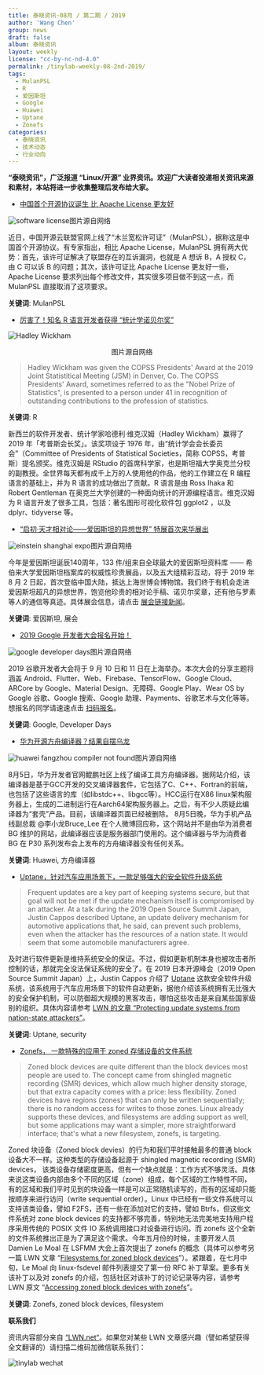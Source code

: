 ```yaml
---
title: 泰晓资讯·08月 / 第二期 / 2019
author: 'Wang Chen'
group: news
draft: false
album: 泰晓资讯
layout: weekly
license: "cc-by-nc-nd-4.0"
permalink: /tinylab-weekly-08-2nd-2019/
tags:
  - MulanPSL
  - R
  - 爱因斯坦
  - Google
  - Huawei
  - Uptane
  - Zonefs
categories:
  - 泰晓资讯
  - 技术动态
  - 行业动向
---
```


**“泰晓资讯”，广泛报道 “Linux/开源” 业界资讯。欢迎广大读者投递相关资讯来源和素材，本站将进一步收集整理后发布给大家。**

- [中国首个开源协议诞生 比 Apache License 更友好](http://license.coscl.org.cn/MulanPSL/)

![software license](/wp-content/uploads/2019/08/soft-license.jpg)图片源自网络

近日，中国开源云联盟官网上线了“木兰宽松许可证”（MulanPSL），据称这是中国首个开源协议。有专家指出，相比 Apache License，MulanPSL 拥有两大优势：首先，该许可证解决了联盟存在的互诉漏洞，也就是 A 想诉 B，A 授权 C，由 C 可以诉 B 的问题；其次，该许可证比 Apache License 更友好一些，Apache License 要求列出每个修改文件，其实很多项目做不到这一点，而 MulanPSL 直接取消了这项要求。

**关键词**: MulanPSL

- [厉害了！知名 R 语言开发者获得 “统计学诺贝尔奖”](https://www.stat.iastate.edu/hadley-wickham-isu-alum-receives-copss-award)

![Hadley Wickham](/wp-content/uploads/2019/08/Hadley-Wickham.jpg)
<center>图片源自网络</center>

> Hadley Wickham was given the COPSS Presidents' Award at the 2019 Joint Statistitical Meeting (JSM) in Denver, Co. The COPSS Presidents' Award, sometimes referred to as the "Nobel Prize of Statistics", is presented to a person under 41 in recognition of outstanding contributions to the profession of statistics. 

**关键词**: R

新西兰的软件开发者、统计学家哈德利·维克汉姆（Hadley Wickham）赢得了 2019 年「考普斯会长奖」。该奖项设于 1976 年，由“统计学会会长委员会”（Committee of Presidents of Statistical Societies，简称 COPSS，考普斯）提名颁奖。维克汉姆是 RStudio 的首席科学家，也是斯坦福大学奥克兰分校的副教授。全世界每天都有成千上万的人使用他的作品，他的工作建立在 R 编程语言的基础上，并为 R 语言的成功做出了贡献。R 语言是由 Ross Ihaka 和 Robert Gentleman 在奥克兰大学创建的一种面向统计的开源编程语言。维克汉姆为 R 语言开发了很多工具，包括：著名图形可视化软件包 ggplot2 ，以及 dplyr、tidyverse 等。

- [“启初·天才相对论——爱因斯坦的异想世界” 特展首次来华展出](https://new.qq.com/omn/20190730/20190730A0650O00.html)

![einstein shanghai expo](/wp-content/uploads/2019/08/einstein-sh-expo.jpg)图片源自网络

今年是爱因斯坦诞辰140周年，133 件/组来自全球最大的爱因斯坦资料库 —— 希伯来大学爱因斯坦档案库的权威性珍贵展品，以及五大组精彩互动，将于 2019 年 8 月 2 日起，首次登临中国大陆，抵达上海世博会博物馆。我们终于有机会走进爱因斯坦超凡的异想世界，饱览他珍贵的相对论手稿、诺贝尔奖章，还有他与罗素等人的通信等真迹。具体展会信息，请点击 [展会链接新闻](https://new.qq.com/omn/20190730/20190730A0650O00.html)。

**关键词**: 爱因斯坦, 展会

- [2019 Google 开发者大会报名开始！](https://mp.weixin.qq.com/s/dkaqKDHcA7sAv_Rfj4ZEsA)

![google developer days](/wp-content/uploads/2019/08/google-dev-days.jpg)图片源自网络

2019 谷歌开发者大会将于 9 月 10 日和 11 日在上海举办。本次大会的分享主题将涵盖 Android、Flutter、Web、Firebase、TensorFlow、Google Cloud、ARCore by Google、Material Design、无障碍、Google Play、Wear OS by Google 谷歌、Google 搜索、Google 助理、Payments、谷歌艺术与文化等等。想报名的同学请速速点击 [扫码报名](https://mp.weixin.qq.com/s/dkaqKDHcA7sAv_Rfj4ZEsA)。

**关键词**: Google, Developer Days

- [华为开源方舟编译器？结果自摆乌龙](https://user.guancha.cn/main/content?id=154096&s=fwzxfbbt)

![huawei fangzhou compiler not found](/wp-content/uploads/2019/08/huawei-404.jpg)图片源自网络

8月5日，华为开发者官网鲲鹏社区上线了编译工具方舟编译器。据网站介绍，该编译器是基于GCC开发的交叉编译器套件，它包括了C、C++、Fortran的前端，也包括了这些语言的库（如libstdc++、libgcc等）。HCC运行在X86 linux架构服务器上，生成的二进制运行在Aarch64架构服务器上。之后，有不少人质疑此编译器为“套壳”产品。目前，该编译器页面已经被删除。
8月5日晚，华为手机产品线副总裁 @李小龙Bruce_Lee 在个人微博回应称，这个网站并不是由华为消费者 BG 维护的网站，此编译器应该是服务器部门使用的。这个编译器与华为消费者 BG 在 P30 系列发布会上发布的方舟编译器没有任何关系。

**关键词**: Huawei, 方舟编译器

- [Uptane，针对汽车应用场景下，一款足够强大的安全软件升级系统](https://lwn.net/Articles/794391/)

> Frequent updates are a key part of keeping systems secure, but that goal will not be met if the update mechanism itself is compromised by an attacker. At a talk during the 2019 Open Source Summit Japan, Justin Cappos described Uptane, an update delivery mechanism for automotive applications that, he said, can prevent such problems, even when the attacker has the resources of a nation state. It would seem that some automobile manufacturers agree.

及时进行软件更新是维持系统安全的保证。不过，假如更新机制本身也被攻击者所控制的话，那就完全没法保证系统的安全了。在 2019 日本开源峰会（2019 Open Source Summit Japan）上，Justin Cappos 介绍了 [Uptane](https://uptane.github.io/) 这款安全软件升级系统，该系统用于汽车应用场景下的软件自动更新，据他介绍该系统拥有无比强大的安全保护机制，可以防御超大规模的黑客攻击，哪怕这些攻击是来自某些国家级别的组织。具体内容请参考 [LWN 的文章 “Protecting update systems from nation-state attackers”](https://lwn.net/Articles/794391/)。

**关键词**: Uptane, security

- [Zonefs， 一款特殊的应用于 zoned 存储设备的文件系统](https://lwn.net/Articles/794364/)

> Zoned block devices are quite different than the block devices most people are used to. The concept came from shingled magnetic recording (SMR) devices, which allow much higher density storage, but that extra capacity comes with a price: less flexibility. Zoned devices have regions (zones) that can only be written sequentially; there is no random access for writes to those zones. Linux already supports these devices, and filesystems are adding support as well, but some applications may want a simpler, more straightforward interface; that's what a new filesystem, zonefs, is targeting.

Zoned 块设备（Zoned block devies）的行为和我们平时接触最多的普通 block 设备大不一样。这种类型的存储设备起源于 shingled magnetic recording (SMR) devices， 该类设备存储密度更高，但有一个缺点就是：工作方式不够灵活。具体来说这类设备内部由多个不同的区域（zone）组成，每个区域的工作特性不同，有的区域和我们平时见到的块设备一样是可以正常随机读写的，而有的区域却只能按顺序来进行访问（write sequential order）。Linux 中已经有一些文件系统可以支持该类设备，譬如 F2FS，还有一些在添加对它的支持，譬如 Btrfs，但这些文件系统对 zone block devices 的支持都不够完善，特别地无法完美地支持用户程序采用传统的 POSIX 文件 IO 系统调用接口对设备进行访问。而 zonefs 这个全新的文件系统推出正是为了满足这个需求。今年五月份的时候，主要开发人员 Damien Le Moal 在 LSFMM 大会上首次提出了 zonefs 的概念（具体可以参考另一篇 LWN 文章 “[Filesystems for zoned block devices](https://lwn.net/Articles/788851/)”）。紧跟着，在七月中旬，Le Moal 向 linux-fsdevel 邮件列表提交了第一份 RFC 补丁草案。更多有关该补丁以及对 zonefs 的介绍，包括社区对该补丁的讨论记录等内容，请参考 LWN 原文 “[Accessing zoned block devices with zonefs](https://lwn.net/Articles/794364/)”。

**关键词**: Zonefs, zoned block devices, filesystem

**联系我们**

资讯内容部分来自 [“LWN.net“](https://lwn.net/)。如果您对某些 LWN 文章感兴趣（譬如希望获得全文翻译的）请扫描二维码加微信联系我们：

![tinylab wechat](/images/wechat/tinylab.jpg)
